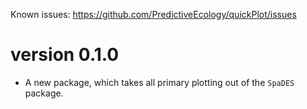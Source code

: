 Known issues: https://github.com/PredictiveEcology/quickPlot/issues

version 0.1.0
=============

* A new package, which takes all primary plotting out of the `SpaDES` package.
